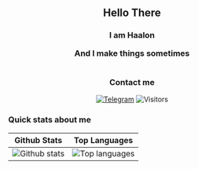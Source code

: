 <h2 align="center">Hello There</h2>
<h3 align="center">
  I am Haalon
  
  And I make things sometimes 
</h3>
<h1></h1>
<h3 align="center">Contact me</h3>
<p align="center">
<a href="https://t.me/@aalon"><img alt="Telegram" src="https://img.shields.io/badge/-Telegram-1a1b27?style=flat&logo=telegram"></a>
<img alt="Visitors" src="https://visitor-badge.glitch.me/badge?page_id=Haalon.Haalon">
</p>

### Quick stats about me
| Github Stats | Top Languages |
| --- | --- |
| ![Github stats](https://github-readme-stats.vercel.app/api?username=Haalon&show_icons=true&title_color=E22B12&icon_color=E22B12&text_color=9f9f9f&bg_color=151515&count_private=true&include_all_commits=true) | ![Top languages](https://github-readme-stats.vercel.app/api/top-langs/?username=Haalon&show_icons=true&title_color=E22B12&icon_color=E22B12&text_color=9f9f9f&bg_color=151515&langs_count=8&count_private=true&layout=compact) |
